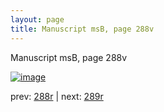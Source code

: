 ```yaml
---
layout: page
title: Manuscript msB, page 288v
---
```


Manuscript msB, page 288v

[![image](http://www.homermultitext.org/iipsrv?OBJ=IIP,1.0&FIF=/project/homer/pyramidal/deepzoom/hmt/vbbifolio/pending/vb_288v_289r.tif&WID=100&CVT=JPEG)](http://www.homermultitext.org/ict2/?urn=urn:cite2:hmt:vbbifolio.pending:vb_288v_289r)

prev:  [288r](../288r) | next:  [289r](../289r)

